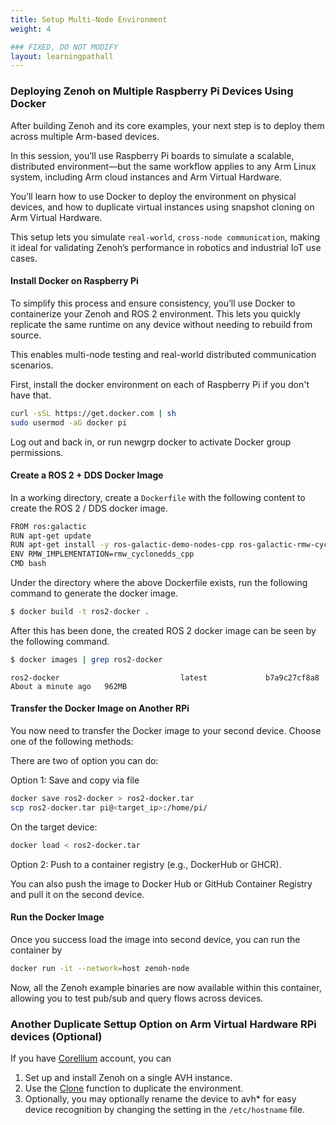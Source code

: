 ```yaml
---
title: Setup Multi-Node Environment
weight: 4

### FIXED, DO NOT MODIFY
layout: learningpathall
---
```


### Deploying Zenoh on Multiple Raspberry Pi Devices Using Docker

After building Zenoh and its core examples, your next step is to deploy them across multiple Arm-based devices. 

In this session, you’ll use Raspberry Pi boards to simulate a scalable, distributed environment—but the same workflow applies to any Arm Linux system, including Arm cloud instances and Arm Virtual Hardware.

You’ll learn how to use Docker to deploy the environment on physical devices, and how to duplicate virtual instances using snapshot cloning on Arm Virtual Hardware.

This setup lets you simulate `real-world`, `cross-node communication`, making it ideal for validating Zenoh’s performance in robotics and industrial IoT use cases.

#### Install Docker on Raspberry Pi

To simplify this process and ensure consistency, you’ll use Docker to containerize your Zenoh and ROS 2 environment. 
This lets you quickly replicate the same runtime on any device without needing to rebuild from source.

This enables multi-node testing and real-world distributed communication scenarios.

First, install the docker environment on each of Raspberry Pi if you don't have that.

```bash
curl -sSL https://get.docker.com | sh
sudo usermod -aG docker pi
```

Log out and back in, or run newgrp docker to activate Docker group permissions.

#### Create a ROS 2 + DDS Docker Image

In a working directory, create a `Dockerfile` with the following content to create the ROS 2 / DDS docker image.

```bash
FROM ros:galactic
RUN apt-get update 
RUN apt-get install -y ros-galactic-demo-nodes-cpp ros-galactic-rmw-cyclonedds-cpp ros-galactic-turtlesim
ENV RMW_IMPLEMENTATION=rmw_cyclonedds_cpp
CMD bash
```

Under the directory where the above Dockerfile exists, run the following command to generate the docker image.

```bash
$ docker build -t ros2-docker .
```

After this has been done, the created ROS 2 docker image can be seen by the following command.

```bash
$ docker images | grep ros2-docker
```

```output
ros2-docker                           latest             b7a9c27cf8a8   About a minute ago   962MB
```

#### Transfer the Docker Image on Another RPi

You now need to transfer the Docker image to your second device. Choose one of the following methods:

There are two of option you can do:

Option 1: Save and copy via file 

```bash
docker save ros2-docker > ros2-docker.tar
scp ros2-docker.tar pi@<target_ip>:/home/pi/
```

On the target device:
```bash
docker load < ros2-docker.tar
```

Option 2: Push to a container registry (e.g., DockerHub or GHCR).

You can also push the image to Docker Hub or GitHub Container Registry and pull it on the second device.

#### Run the Docker Image

Once you success load the image into second device, you can run the container by

```bash
docker run -it --network=host zenoh-node
```

Now, all the Zenoh example binaries are now available within this container, allowing you to test pub/sub and query flows across devices.

### Another Duplicate Settup Option on Arm Virtual Hardware RPi devices (Optional)

If you have [Corellium](https://www.corellium.com/) account, you can 

1. Set up and install Zenoh on a single AVH instance.
2. Use the [Clone](https://support.corellium.com/features/snapshots) function to duplicate the environment.
3. Optionally, you may optionally rename the device to avh* for easy device recognition by changing the setting in the `/etc/hostname` file. 
